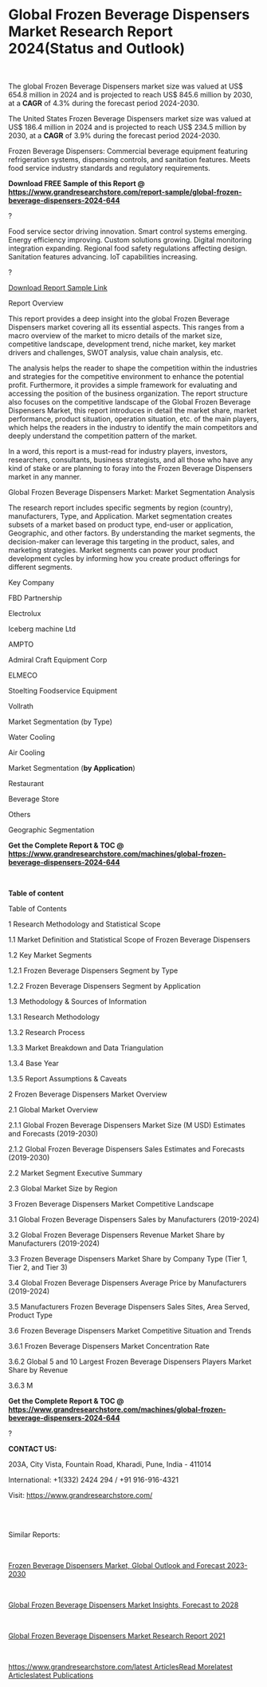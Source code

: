 <h1>Global Frozen Beverage Dispensers Market Research Report 2024(Status and Outlook)</h1><br/><p>The global Frozen Beverage Dispensers market size was valued at US$ 654.8 million in 2024 and is projected to reach US$ 845.6 million by 2030, at a <strong>CAGR</strong> of 4.3% during the forecast period 2024-2030.</p>
 
 
 
 <p>The United States Frozen Beverage Dispensers market size was valued at US$ 186.4 million in 2024 and is projected to reach US$ 234.5 million by 2030, at a <strong>CAGR</strong> of 3.9% during the forecast period 2024-2030.</p>
 
 
 
 <p>Frozen Beverage Dispensers: Commercial beverage equipment featuring refrigeration systems, dispensing controls, and sanitation features. Meets food service industry standards and regulatory requirements.</p>
 
 
 
 <div><b>Download FREE Sample of this Report @ <a href="https://www.grandresearchstore.com/report-sample/global-frozen-beverage-dispensers-2024-644">https://www.grandresearchstore.com/report-sample/global-frozen-beverage-dispensers-2024-644</a></b></div>
 
 
 
 <p>? </p>
 
 
 
 <p>Food service sector driving innovation. Smart control systems emerging. Energy efficiency improving. Custom solutions growing. Digital monitoring integration expanding. Regional food safety regulations affecting design. Sanitation features advancing. IoT capabilities increasing.</p>
 
 
 
 <p>? </p>
 
 
 
 <p><a href="https://www.grandresearchstore.com/mr-admin/report-sample/global-frozen-beverage-dispensers-2024-644">Download Report Sample Link</a></p>
 
 
 
 <p>Report Overview</p>
 
 
 
 <p>This report provides a deep insight into the global Frozen Beverage Dispensers market covering all its essential aspects. This ranges from a macro overview of the market to micro details of the market size, competitive landscape, development trend, niche market, key market drivers and challenges, SWOT analysis, value chain analysis, etc.</p>
 
 
 
 <p>The analysis helps the reader to shape the competition within the industries and strategies for the competitive environment to enhance the potential profit. Furthermore, it provides a simple framework for evaluating and accessing the position of the business organization. The report structure also focuses on the competitive landscape of the Global Frozen Beverage Dispensers Market, this report introduces in detail the market share, market performance, product situation, operation situation, etc. of the main players, which helps the readers in the industry to identify the main competitors and deeply understand the competition pattern of the market.</p>
 
 
 
 <p>In a word, this report is a must-read for industry players, investors, researchers, consultants, business strategists, and all those who have any kind of stake or are planning to foray into the Frozen Beverage Dispensers market in any manner.</p>
 
 
 
 <p>Global Frozen Beverage Dispensers Market: Market Segmentation Analysis</p>
 
 
 
 <p>The research report includes specific segments by region (country), manufacturers, Type, and Application. Market segmentation creates subsets of a market based on product type, end-user or application, Geographic, and other factors. By understanding the market segments, the decision-maker can leverage this targeting in the product, sales, and marketing strategies. Market segments can power your product development cycles by informing how you create product offerings for different segments.</p>
 
 
 
 <p>Key Company</p>
 
 
 
 <p>FBD Partnership</p>
 
 
 
 <p>Electrolux</p>
 
 
 
 <p>Iceberg machine Ltd</p>
 
 
 
 <p>AMPTO</p>
 
 
 
 <p>Admiral Craft Equipment Corp</p>
 
 
 
 <p>ELMECO</p>
 
 
 
 <p>Stoelting Foodservice Equipment</p>
 
 
 
 <p>Vollrath</p>
 
 
 
 <p>Market Segmentation (by Type)</p>
 
 
 
 <p>Water Cooling</p>
 
 
 
 <p>Air Cooling</p>
 
 
 
 <p>Market Segmentation (<strong>by Application</strong>)</p>
 
 
 
 <p>Restaurant</p>
 
 
 
 <p>Beverage Store</p>
 
 
 
 <p>Others</p>
 
 
 
 <p>Geographic Segmentation</p>
 
 
 
 <div><b>Get the Complete Report & TOC @ <a href="https://www.grandresearchstore.com/machines/global-frozen-beverage-dispensers-2024-644">https://www.grandresearchstore.com/machines/global-frozen-beverage-dispensers-2024-644</a></b></div>
 
 
 
 <p><br />
 
 <b>Table of content</b></p>
 
 
 
 <p>Table of Contents<br />
 
 1 Research Methodology and Statistical Scope<br />
 
 1.1 Market Definition and Statistical Scope of Frozen Beverage Dispensers<br />
 
 1.2 Key Market Segments<br />
 
 1.2.1 Frozen Beverage Dispensers Segment by Type<br />
 
 1.2.2 Frozen Beverage Dispensers Segment by Application<br />
 
 1.3 Methodology & Sources of Information<br />
 
 1.3.1 Research Methodology<br />
 
 1.3.2 Research Process<br />
 
 1.3.3 Market Breakdown and Data Triangulation<br />
 
 1.3.4 Base Year<br />
 
 1.3.5 Report Assumptions & Caveats<br />
 
 2 Frozen Beverage Dispensers Market Overview<br />
 
 2.1 Global Market Overview<br />
 
 2.1.1 Global Frozen Beverage Dispensers Market Size (M USD) Estimates and Forecasts (2019-2030)<br />
 
 2.1.2 Global Frozen Beverage Dispensers Sales Estimates and Forecasts (2019-2030)<br />
 
 2.2 Market Segment Executive Summary<br />
 
 2.3 Global Market Size by Region<br />
 
 3 Frozen Beverage Dispensers Market Competitive Landscape<br />
 
 3.1 Global Frozen Beverage Dispensers Sales by Manufacturers (2019-2024)<br />
 
 3.2 Global Frozen Beverage Dispensers Revenue Market Share by Manufacturers (2019-2024)<br />
 
 3.3 Frozen Beverage Dispensers Market Share by Company Type (Tier 1, Tier 2, and Tier 3)<br />
 
 3.4 Global Frozen Beverage Dispensers Average Price by Manufacturers (2019-2024)<br />
 
 3.5 Manufacturers Frozen Beverage Dispensers Sales Sites, Area Served, Product Type<br />
 
 3.6 Frozen Beverage Dispensers Market Competitive Situation and Trends<br />
 
 3.6.1 Frozen Beverage Dispensers Market Concentration Rate<br />
 
 3.6.2 Global 5 and 10 Largest Frozen Beverage Dispensers Players Market Share by Revenue<br />
 
 3.6.3 M</p>
 
 
 
 <div><b>Get the Complete Report & TOC @ <a href="https://www.grandresearchstore.com/machines/global-frozen-beverage-dispensers-2024-644">https://www.grandresearchstore.com/machines/global-frozen-beverage-dispensers-2024-644</a></b></div>
 
 
 
 <p>? </p>
 
 
 
 <p><b>CONTACT US:</b><br />
 
 203A, City Vista, Fountain Road, Kharadi, Pune, India - 411014<br />
 
 International: +1(332) 2424 294 / +91 916-916-4321<br />
 
 Visit: <a href="https://www.grandresearchstore.com/">https://www.grandresearchstore.com/</a><br />
 
 <br />
 
 <br />
 
 Similar Reports:<br />
 
 <br />
 
 <a href="https://www.grandresearchstore.com/machines/global-frozen-beverage-dispensers-forecast-2023-2030-562">Frozen Beverage Dispensers Market, Global Outlook and Forecast 2023-2030</a><br />
 
 <br />
 
 <a href="https://www.grandresearchstore.com/machines/global-frozen-beverage-dispensers-2028-196">Global Frozen Beverage Dispensers Market Insights, Forecast to 2028</a><br />
 
 <br />
 
 <a href="https://www.grandresearchstore.com/manufacturing-and-construction/global-frozen-beverage-dispensers-2021-592">Global Frozen Beverage Dispensers Market Research Report 2021</a><br />
 
 <br />
 
 <a href="https://gyeongbokgung.com">https://www.grandresearchstore.com/</a><a href="https://hallyeomaritime.com">latest Articles</a><a href="https://jingwansa.com">Read More</a><a href="https://nguoiviet.jp/">latest Articles</a><a href="https://www.intelmarketresearch.com/">latest Publications</a></p>